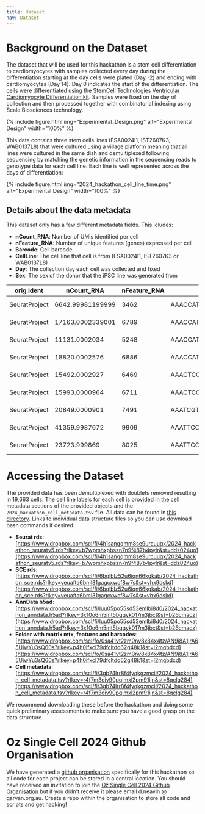 ```yaml
---
title: Dataset
nav: Dataset
---
```


<!-- {% include figure.html img="data_sponsor.png" %} -->

# Background on the Dataset
The dataset that will be used for this hackathon is a stem cell differentiation to cardiomyocytes with samples collected every day during the differentiation starting at the day cells were plated (Day -2) and ending with cardiomyocytes (Day 14). Day 0 indicates the start of the differentiation. The cells were differentiated using the [StemCell Technologies Ventricular Cardiomyocyte Differentiation kit](https://www.stemcell.com/products/stemdiff-cardiomyocyte-kit.html). Samples were fixed on the day of collection and then processed together with combinatorial indexing using Scale Biosciences technology.


{% include figure.html img="Experimental_Design.png" alt="Experimental Design" width="100%" %}


This data contains three stem cells lines (FSA0024I1, IST2607K3, WAB0137L8) that were cultured using a village platform meaning that all lines were cultured in the same dish and demultiplexed following sequencing by matching the genetic information in the sequencing reads to genotype data for each cell line. Each line is well represented across the days of differentiation:

{% include figure.html img="2024_hackathon_cell_line_time.png" alt="Experimental Design" width="100%" %}


## Details about the data metadata
This dataset only has a few different metadata fields. This icludes:
- **nCount_RNA**: Number of UMIs identified per cell
- **nFeature_RNA**: Number of unique features (genes) expressed per cell
- **Barcode**: Cell  barcode
- **CellLine**: The cell line that cell is from (FSA0024I1, IST2607K3 or WAB0137L8)
- **Day**: The collection day each cell was collected and fixed
- **Sex**: The sex of the donor that the iPSC line was generated from

| orig.ident |     nCount_RNA |      nFeature_RNA |   Barcode | CellLine |       Day | Sex |
| --- | --- | --- | --- | --- | --- | --- |
| SeuratProject |  6642.99981199999 |        3462 |   AAACCATAGGCAGGTCCGTAGGTCAGCTT |   WAB0137L8 |      Day-1 | Female |
| SeuratProject |  17163.0002339001 |        6789 |   AAACCATAGGCAGGTCCGTTAAGTCCTGA |   WAB0137L8 |      Day-1 | Female |
| SeuratProject |  11131.0002034 |   5248 |   AAACCATAGGCAGGTCCGTTCCGGCTTAT |   FSA0024I1 |      Day-1 | Female |
| SeuratProject |  18820.0002576 |   6886 |   AAACCATAGTCAACGTAAGAGCCGTAGTT |   FSA0024I1 |      Day-1 | Female |
| SeuratProject |  15492.0002927 |   6469 |   AAACTCCAAACGCGAGATTGTAGCAGCTA |   WAB0137L8 |      Day-1 | Female |
| SeuratProject |  15993.0000964 |   6711 |   AAACTCCAAGCAGGTCCGTCCGCTAAGAG |   WAB0137L8 |      Day-1 | Female |
| SeuratProject |  20849.0000901 |   7491 |   AAATCGTTCGCAGGTCCGTACGGCGTTAA |   WAB0137L8 |      Day-1 | Female |
| SeuratProject |  41359.9987672 |   9909 |   AAATTCCTCACGCGAGATTGTAGGCTGCA |   WAB0137L8 |      Day-1 | Female |
| SeuratProject |  23723.999869 |    8025 |   AAATTCCTCGCAGGTCCGTTATTGCTGGA |   WAB0137L8 |      Day-1 | Female |


# Accessing the Dataset
The provided data has been demultiplexed with doublets removed resulting in 19,663 cells. The cell line labels for each cell is provided in the cell metadata sections of the provided objects and the ``2024_hackathon_cell_metadata.tsv`` file. All data can be found in [this directory](https://www.dropbox.com/scl/fo/8659cnxbw6z5e3vmqshoc/ABvKcjHLiAzMwQ0c6LY9t3E?rlkey=5alw8fzrqqqypyy4cw5qsxqs0&dl=0). Links to individual data structure files so you can use download bash commands if desired:

- **Seurat rds**: [https://www.dropbox.com/scl/fi/4h1sangqmm8se9urcuuqx/2024_hackathon_seuratv5.rds?rlkey=b7wpmhxpbszn7n9f487b4pylr&st=ddz024uo](https://www.dropbox.com/scl/fi/4h1sangqmm8se9urcuuqx/2024_hackathon_seuratv5.rds?rlkey=b7wpmhxpbszn7n9f487b4pylr&st=ddz024uo)
- **SCE rds**: [https://www.dropbox.com/scl/fi/6bqlblz52u6iqn66kgkab/2024_hackathon_sce.rds?rlkey=veuafta6bml31gagcxwcf8w7s&st=vhx9dskd](https://www.dropbox.com/scl/fi/6bqlblz52u6iqn66kgkab/2024_hackathon_sce.rds?rlkey=veuafta6bml31gagcxwcf8w7s&st=vhx9dskd)
- **AnnData h5ad**: [https://www.dropbox.com/scl/fi/luu05po55sd53emlbi8d0/2024_hackathon_anndata.h5ad?rlkey=3x10o6m5mt5bqqyk017m3jbct&st=b26cmacz](https://www.dropbox.com/scl/fi/luu05po55sd53emlbi8d0/2024_hackathon_anndata.h5ad?rlkey=3x10o6m5mt5bqqyk017m3jbct&st=b26cmacz)
- **Folder with matrix mtx, features and barcodes**: [https://www.dropbox.com/scl/fo/0sa41vt2zm0nv8x84x4tz/AN9j8A1jrA65UiwYu3sQ60s?rlkey=p4h0ifxcl79dfcltdo62g48k1&st=l2mqbdcd](https://www.dropbox.com/scl/fo/0sa41vt2zm0nv8x84x4tz/AN9j8A1jrA65UiwYu3sQ60s?rlkey=p4h0ifxcl79dfcltdo62g48k1&st=l2mqbdcd)
- **Cell metadata**: [https://www.dropbox.com/scl/fi/3gb74lrr8f4fyqkgzmcii/2024_hackathon_cell_metadata.tsv?rlkey=r4f7m3oiv90pqimxl2pm91ijn&st=8qclg284](https://www.dropbox.com/scl/fi/3gb74lrr8f4fyqkgzmcii/2024_hackathon_cell_metadata.tsv?rlkey=r4f7m3oiv90pqimxl2pm91ijn&st=8qclg284)

We recommend downloading these before the hackathon and doing some quick preliminary assessments to make sure you have a good grasp on the data structure.


# Oz Single Cell 2024 Github Organisation
We have generated a [github organisation](https://github.com/Oz-Single-Cell-2024-Hackathon) specifically for this hackathon so all code for each project can be stored in a central location. You should have received an invitation to join the [Oz Single Cell 2024 Github Organisation](https://github.com/Oz-Single-Cell-2024-Hackathon) but if you didn't receive it please email d.neavin @ garvan.org.au. Create a repo within the organisation to store all code and scripts and get hacking!